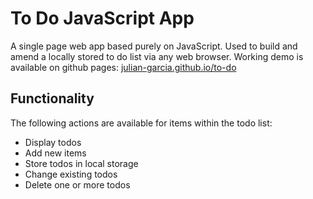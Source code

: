 # To Do JavaScript App
A single page web app based purely on JavaScript. Used to build and amend a locally stored to do list via any web browser. Working demo is available on github pages: [julian-garcia.github.io/to-do](https://julian-garcia.github.io/to-do/)

## Functionality
The following actions are available for items within the todo list:
- Display todos
- Add new items
- Store todos in local storage
- Change existing todos
- Delete one or more todos